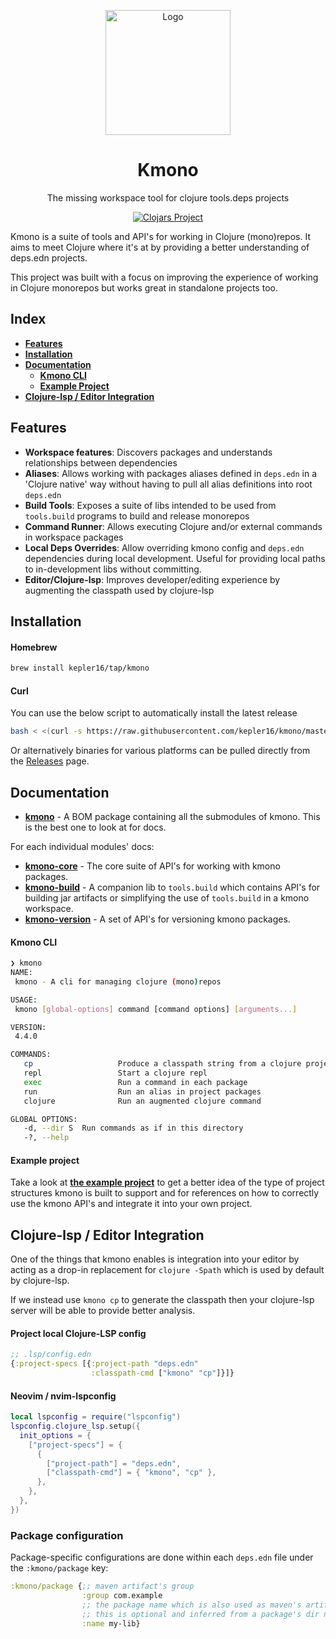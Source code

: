 <div align="center">
  <p>
    <img 
      src="https://github.com/user-attachments/assets/4f98b4d2-adcf-412f-bba5-1dbba43604a8"
      align="center"
      alt="Logo"
      height="200px"
    />
  </p>

  <h1>Kmono</h1>

  <p>
    The missing workspace tool for clojure tools.deps projects
  </p>

[![Clojars Project](https://img.shields.io/clojars/v/com.kepler16/kmono-core.svg)](https://clojars.org/com.kepler16/kmono-core)

</div>

Kmono is a suite of tools and API's for working in Clojure (mono)repos. It aims to meet Clojure where it's at by
providing a better understanding of deps.edn projects.

This project was built with a focus on improving the experience of working in Clojure monorepos but works great in
standalone projects too.

## Index

- **[Features](#features)**
- **[Installation](#installation)**
- **[Documentation](#Documentation)**
  - **[Kmono CLI](#kmono-cli)**
  - **[Example Project](#example-project)**
- **[Clojure-lsp / Editor Integration](#clojure-lsp--editor-integration)**

## Features

- **Workspace features**: Discovers packages and understands relationships between dependencies
- **Aliases**: Allows working with packages aliases defined in `deps.edn` in a 'Clojure native' way without having to
  pull all alias definitions into root `deps.edn`
- **Build Tools**: Exposes a suite of libs intended to be used from `tools.build` programs to build and release
  monorepos
- **Command Runner**: Allows executing Clojure and/or external commands in workspace packages
- **Local Deps Overrides**: Allow overriding kmono config and `deps.edn` dependencies during local development. Useful
  for providing local paths to in-development libs without committing.
- **Editor/Clojure-lsp**: Improves developer/editing experience by augmenting the classpath used by clojure-lsp

## Installation

#### Homebrew

```bash
brew install kepler16/tap/kmono
```

#### Curl

You can use the below script to automatically install the latest release

```bash
bash < <(curl -s https://raw.githubusercontent.com/kepler16/kmono/master/install.sh)
```

Or alternatively binaries for various platforms can be pulled directly from the
[Releases](https://github.com/kepler16/kmono/releases) page.

## Documentation

- **[kmono](https://cljdoc.org/d/com.kepler16/kmono)** - A BOM package containing all the submodules of kmono. This is
  the best one to look at for docs.

For each individual modules' docs:

- **[kmono-core](https://cljdoc.org/d/com.kepler16/kmono-core)** - The core suite of API's for working with kmono
  packages.
- **[kmono-build](https://cljdoc.org/d/com.kepler16/kmono-build)** - A companion lib to `tools.build` which contains
  API's for building jar artifacts or simplifying the use of `tools.build` in a kmono workspace.
- **[kmono-version](https://cljdoc.org/d/com.kepler16/kmono-version)** - A set of API's for versioning kmono packages.

#### Kmono CLI

```bash
❯ kmono
NAME:
 kmono - A cli for managing clojure (mono)repos

USAGE:
 kmono [global-options] command [command options] [arguments...]

VERSION:
 4.4.0

COMMANDS:
   cp                   Produce a classpath string from a clojure project
   repl                 Start a clojure repl
   exec                 Run a command in each package
   run                  Run an alias in project packages
   clojure              Run an augmented clojure command

GLOBAL OPTIONS:
   -d, --dir S  Run commands as if in this directory
   -?, --help
```

#### Example project

Take a look at **[the example project](./examples/workspace/)** to get a better idea of the type of project structures
kmono is built to support and for references on how to correctly use the kmono API's and integrate it into your own
project.

## Clojure-lsp / Editor Integration

One of the things that kmono enables is integration into your editor by acting as a drop-in replacement for
`clojure -Spath` which is used by default by clojure-lsp.

If we instead use `kmono cp` to generate the classpath then your clojure-lsp server will be able to provide better
analysis.

#### Project local Clojure-LSP config

```clojure
;; .lsp/config.edn
{:project-specs [{:project-path "deps.edn"
                  :classpath-cmd ["kmono" "cp"]}]}
```

#### Neovim / nvim-lspconfig

```lua
local lspconfig = require("lspconfig")
lspconfig.clojure_lsp.setup({
  init_options = {
    ["project-specs"] = {
      {
        ["project-path"] = "deps.edn",
        ["classpath-cmd"] = { "kmono", "cp" },
      },
    },
  },
})
```

### Package configuration

Package-specific configurations are done within each `deps.edn` file under the `:kmono/package` key:

```clj
:kmono/package {;; maven artifact's group
                :group com.example
                ;; the package name which is also used as maven's artifactId
                ;; this is optional and inferred from a package's dir name
                :name my-lib}
```
